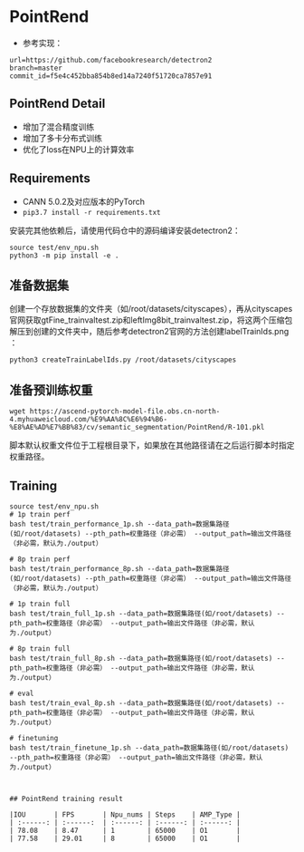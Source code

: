 # PointRend

- 参考实现：
```
url=https://github.com/facebookresearch/detectron2
branch=master 
commit_id=f5e4c452bba854b8ed14a7240f51720ca7857e91
```

## PointRend Detail

- 增加了混合精度训练
- 增加了多卡分布式训练
- 优化了loss在NPU上的计算效率

## Requirements

- CANN 5.0.2及对应版本的PyTorch
- `pip3.7 install -r requirements.txt`

安装完其他依赖后，请使用代码仓中的源码编译安装detectron2：
```
source test/env_npu.sh
python3 -m pip install -e .
```


## 准备数据集
创建一个存放数据集的文件夹（如/root/datasets/cityscapes），再从cityscapes官网获取gtFine_trainvaltest.zip和leftImg8bit_trainvaltest.zip，将这两个压缩包解压到创建的文件夹中，随后参考detectron2官网的方法创建labelTrainIds.png ：
```
python3 createTrainLabelIds.py /root/datasets/cityscapes
```

## 准备预训练权重
```
wget https://ascend-pytorch-model-file.obs.cn-north-4.myhuaweicloud.com/%E9%AA%8C%E6%94%B6-%E8%AE%AD%E7%BB%83/cv/semantic_segmentation/PointRend/R-101.pkl
```
脚本默认权重文件位于工程根目录下，如果放在其他路径请在之后运行脚本时指定权重路径。
## Training


```
source test/env_npu.sh
# 1p train perf
bash test/train_performance_1p.sh --data_path=数据集路径(如/root/datasets) --pth_path=权重路径（非必需） --output_path=输出文件路径（非必需，默认为./output）

# 8p train perf
bash test/train_performance_8p.sh --data_path=数据集路径(如/root/datasets) --pth_path=权重路径（非必需） --output_path=输出文件路径（非必需，默认为./output）

# 1p train full
bash test/train_full_1p.sh --data_path=数据集路径(如/root/datasets) --pth_path=权重路径（非必需） --output_path=输出文件路径（非必需，默认为./output）

# 8p train full
bash test/train_full_8p.sh --data_path=数据集路径(如/root/datasets) --pth_path=权重路径（非必需） --output_path=输出文件路径（非必需，默认为./output）

# eval
bash test/train_eval_8p.sh --data_path=数据集路径(如/root/datasets) --pth_path=权重路径（非必需） --output_path=输出文件路径（非必需，默认为./output）

# finetuning
bash test/train_finetune_1p.sh --data_path=数据集路径(如/root/datasets) --pth_path=权重路径（非必需） --output_path=输出文件路径（非必需，默认为./output）



## PointRend training result

|IOU       | FPS       | Npu_nums | Steps    | AMP_Type |
| :------: | :------:  | :------: | :------: | :------: |
| 78.08    | 8.47      | 1        | 65000    | O1       |
| 77.58    | 29.01     | 8        | 65000    | O1       |